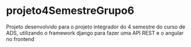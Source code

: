 # projeto4SemestreGrupo6
Projeto desenvolvido para o projeto integrador do 4 semestre do curso de ADS, utilizando o framework django para fazer uma API REST e o angular no frontend
